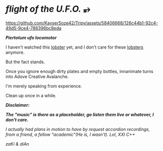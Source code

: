 # _flight of the U.F.O._ ⥵

https://github.com/KayserSoze42/Tripy/assets/58406668/126c44b1-92c4-49d5-9ce4-786396bc8eda

_**Piertotum ufo locomotor**_

I haven't watched this [lobster](https://www.csfd.cz/film/364012-humr/prehled/) yet, and I don't care for these [lobsters](https://mensgroup.com/jordan-peterson-clean-up-your-room/) anymore.

But the fact stands.

Once you ignore enough dirty plates and empty bottles, innanimate turns into Adove Creative Avalanche.

I'm merely speaking from experience.

Clean up once in a while.

_**Disclaimer:**_

_**The "music" is there as a placeholder, go listen them live or whatever, I don't care.**_

_I actually had plans in motion to have by request accordion recordings, from a friend, a fellow "academic"(He is, I wasn't). Lol, XXI C++_

_zaKi & diAn_

